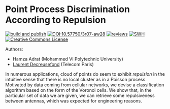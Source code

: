 # Point Process Discrimination According to Repulsion

[![build and publish](https://github.com/computorg/published-202401-adrat-repulsion/actions/workflows/build.yml/badge.svg)](https://github.com/computorg/published-202401-adrat-repulsion/actions/workflows/build.yml)
[![DOI:10.57750/3r07-aw28](https://img.shields.io/badge/DOI-10.57750/3r07--aw28-034E79.svg)](https://doi.org/10.57750/3r07-aw28)
[![reviews](https://img.shields.io/badge/review-report-blue)](https://github.com/computorg/published-202401-adrat-repulsion/issues/1)
[![SWH](https://archive.softwareheritage.org/badge/origin/https://github.com/computorg/published-202401-adrat-repulsion/)](https://archive.softwareheritage.org/browse/origin/?origin_url=https://github.com/computorg/published-202401-adrat-repulsion)
[![Creative Commons License](https://i.creativecommons.org/l/by/4.0/80x15.png)](http://creativecommons.org/licenses/by/4.0/)

Authors:

- Hamza Adrat (Mohammed VI Polytechnic University)
- [Laurent Decreusefond](https://www.telecom-paris.fr/laurent-decreusefond) (Telecom Paris)

In numerous applications, cloud of points do seem to exhibit *repulsion* in the intuitive sense that there is no local cluster as in a Poisson process. Motivated by data coming from cellular networks, we devise a classification algorithm based on the form of the Voronoi cells. We show that, in the particular set of data we are given, we can retrieve some repulsiveness between antennas, which was expected for engineering reasons.

